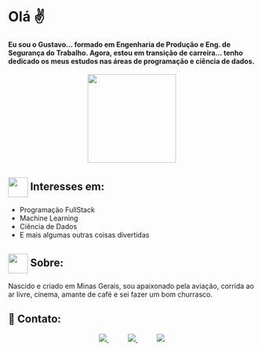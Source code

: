 # Olá ✌️ 

#### Eu sou o Gustavo... formado em Engenharia de Produção e Eng. de Segurança do Trabalho. Agora, estou em transição de carreira... tenho dedicado os meus estudos nas áreas de programação e ciência de dados.

<p align="center">
  <img align="center" height="180" src="https://github-readme-stats-anuraghazra1.vercel.app/api/top-langs/?username=guftrindade&layout=compact&theme=default" />
</p>

## <img align="center" height="40" src="https://user-images.githubusercontent.com/67704261/118710586-e06bda80-b7f4-11eb-8351-39d293f875c0.png" /> Interesses em:
- Programação FullStack
- Machine Learning
- Ciência de Dados
- E mais algumas outras coisas divertidas


## <img align="center" height="40" src="https://user-images.githubusercontent.com/67704261/118710027-22e0e780-b7f4-11eb-937a-10b3b43d31e6.png" /> Sobre:
Nascido e criado em Minas Gerais, sou apaixonado pela aviação, corrida ao ar livre, cinema, amante de café e sei fazer um bom churrasco.


## :iphone:  Contato:

<p align="center">
    <a href="https://github.com/guftrindade">
        <img  src="https://img.shields.io/badge/github-%23100000.svg?&style=for-the-badge&logo=github&logoColor=white&link=mailto:https://github.com/guftrindade">
    </a>
    &nbsp;&nbsp;&nbsp;&nbsp;&nbsp;&nbsp;&nbsp;&nbsp;&nbsp;
    <a href="mailto:gustavoferreiratrindade@gmail.com">
        <img src="https://img.shields.io/badge/gmail-D14836?&style=for-the-badge&logo=gmail&logoColor=white&link=mailto:gustavoferreiratrindade@gmail.com">
    </a>
    &nbsp;&nbsp;&nbsp;&nbsp;&nbsp;&nbsp;&nbsp;&nbsp;&nbsp;
    <a href="https://www.linkedin.com/in/gustavoftrindade/">
        <img src="https://img.shields.io/badge/linkedin-%230077B5.svg?&style=for-the-badge&logo=linkedin&logoColor=white&link=mailto:https://www.linkedin.com/in/gustavoftrindade/">
    </a>
</p>

